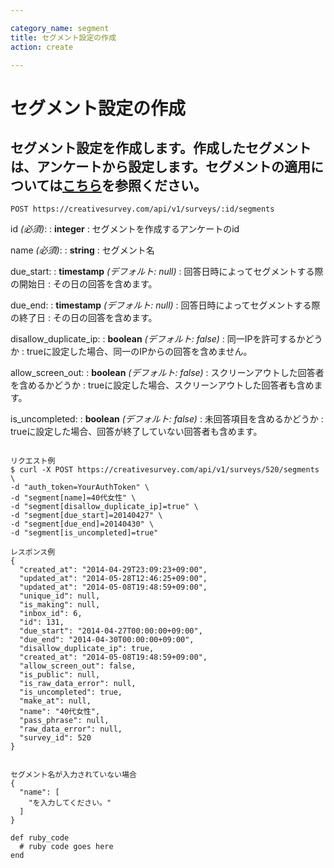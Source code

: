 ```yaml
---

category_name: segment
title: セグメント設定の作成
action: create

---
```


# セグメント設定の作成

## セグメント設定を作成します。作成したセグメントは、アンケートから設定します。セグメントの適用については[こちら](#survey_update)を参照ください。

`POST https://creativesurvey.com/api/v1/surveys/:id/segments`

id _(必須)_:
: __integer__
: セグメントを作成するアンケートのid

name _(必須)_:
: __string__
: セグメント名

due_start:
: __timestamp__ _(デフォルト: null)_
: 回答日時によってセグメントする際の開始日
: その日の回答を含めます。

due_end:
: __timestamp__ _(デフォルト: null)_
: 回答日時によってセグメントする際の終了日
: その日の回答を含めます。

disallow_duplicate_ip:
: __boolean__ _(デフォルト: false)_
: 同一IPを許可するかどうか
: trueに設定した場合、同一のIPからの回答を含めません。

allow_screen_out:
: __boolean__ _(デフォルト: false)_
: スクリーンアウトした回答者を含めるかどうか
: trueに設定した場合、スクリーンアウトした回答者も含めます。

is_uncompleted:
: __boolean__ _(デフォルト: false)_
: 未回答項目を含めるかどうか
: trueに設定した場合、回答が終了していない回答者も含めます。


~~~

リクエスト例
$ curl -X POST https://creativesurvey.com/api/v1/surveys/520/segments \
-d "auth_token=YourAuthToken" \
-d "segment[name]=40代女性" \
-d "segment[disallow_duplicate_ip]=true" \
-d "segment[due_start]=20140427" \
-d "segment[due_end]=20140430" \
-d "segment[is_uncompleted]=true"

レスポンス例
{
  "created_at": "2014-04-29T23:09:23+09:00",
  "updated_at": "2014-05-28T12:46:25+09:00",
  "updated_at": "2014-05-08T19:48:59+09:00",
  "unique_id": null,
  "is_making": null,
  "inbox_id": 6,
  "id": 131,
  "due_start": "2014-04-27T00:00:00+09:00",
  "due_end": "2014-04-30T00:00:00+09:00",
  "disallow_duplicate_ip": true,
  "created_at": "2014-05-08T19:48:59+09:00",
  "allow_screen_out": false,
  "is_public": null,
  "is_raw_data_error": null,
  "is_uncompleted": true,
  "make_at": null,
  "name": "40代女性",
  "pass_phrase": null,
  "raw_data_error": null,
  "survey_id": 520
}


セグメント名が入力されていない場合
{
  "name": [
    "を入力してください。"
  ]
}
~~~

~~~
def ruby_code
  # ruby code goes here
end
~~~

